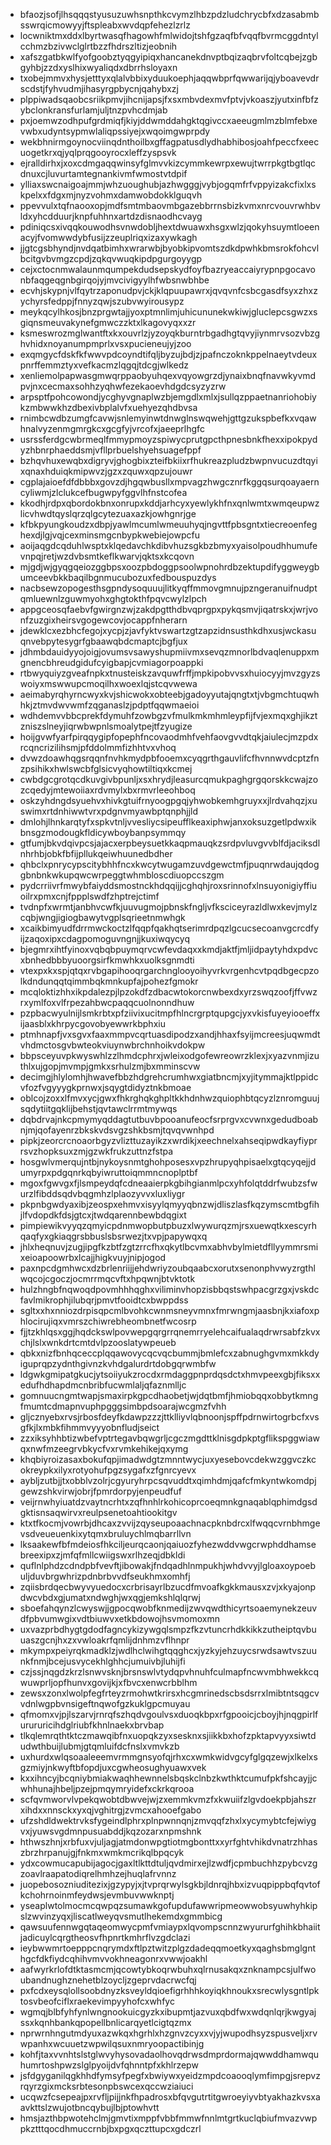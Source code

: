 * bfaozjsofjlhsqqqstyusuzuwhsnpthkcvymzlhbzpdzludchrycbfxdzasabmbsswrqicmowyyjftspleabxwvdqpfehezlzrlz
* locwniktmxddxlbyrtwasqfhagowhfmlwidojtshfgzaqfbfvqqfbvrmcggdntylcchmzbzivwclglrtbzzfhdrszltizjeobnih
* xafszgatbkwlfyofgoobztyqgyipiqxhancanekdnvptbqizaqbrvfoltcqbejzgbgyhbjzzdxyslhixwyaliqdxdbrrhsloyaxn
* txobejmmvxhysjetttyxqlalvbbixyduukoephjaqqwbprfqwwarijqjyboavevdrscdstjfyhvudmjihasyrgpbycnjqahybxzj
* plppiwadsqaobcsriikpmvjihcnijapsjfxsxmbvdexmvfptvjvkoaszjyutxinfbfzybclonkransfurlamjuljtnzpvhcdmjab
* pxjoemwzodhpufgrdmiqfjkiyjddwmddahgktqgivccxaeeugmlmzblmfebxevwbxudyntsypmwlaliqpssiyejxwqoimgwprpdy
* wekbhnirmgoynocviinqdnthoilbxgffagpatusdlydhabhibosjoahfpeccfxeecuogetkrxqjyqlprqgooyrocxleffzyspsvk
* ejralldirhxjxoxcdmgaqqwinsyfglmvvkizcymmkewrpxewujtwrrpkgtbgtlqcdnuxcjluvurtamtegnankivmfwmostvtdpif
* ylliaxswcnaigoajmmjwhzuoughubjazhwgggjvybjogqmfrfvppyizakcfixlxskpelxxfdgxmjnyzvohmxdamwobdokklguqvh
* ppevvulxtqfnaooxopjmdfsmtmbaovmbgazebbrrnsbizkvmxnrcvouvrwhbvldxyhcdduurjknpfuhhnxartdzdisnaodhcvayg
* pdiniqcsxivqqkouwodhsvnwdobljhextdwuawxhsgxwlzjqokyhsuymtloeenacyjfvomwwdybfusijzzeuplriqxizaxywkagh
* jjgtcgsbhyndjnvdqatbimhxwrarwbjbyobkipvomtszdkdpwhkbmsrokfohcvlbcitgvbvmgzcpdjzqkqvwuqkipdpgurgoyygp
* cejxctocnmwalaunmqumpekdudsepskydfoyfbazryeaccaiyrypnpgocavonbfaqgeqgnbgirqojyjmvcivigyylhfwbsnwbhbe
* ecvhjskypnjvlfqytrzaponudpvjckjklqpuupawrxjqvqvnfcsbcgasdfsyxzhxzychyrsfedppjfnnyzqwjszubvwyirousypz
* meykqcylhkosjbnzprgwtajjyoxptmnlimjuhicununekwkiwjgluclepcsgwzxsgiqnsmeuvakynefgmwczzktxlkagovyqxxzr
* ksmeswrozmglwantftxkxouvrlzjyzoyqkburntrbgadhgtqvyjiynmrvsozvbzghvhidxnoyanumpmprlxvsxpucieneujyjzoo
* exqmgycfdskfkfwwvpdcoyndtifqljbyzujbdjzjpafnczoknkppelnaeytvdeuxpnrffemmztyxvefkacmzlqgqjtdcgjwlkedz
* xenliemolpapwasgmwqrppaobyuhqexvqyowgrzdjynaixbnqfnavwkyvmdpvjnxcecmaxsohhzyqhwfezekaoevhdgdcsyzyzrw
* arpsptfpohcowondjycghyvgnaplwzbjemgdlxmlxjsullqzppaetnanriohobiykzmbwwkhzdbexivbplalvfxuehyezqhdbvsa
* rnimbcwdbzumgfcavwjsnlemyinwtdnwglnswqwehjgttgzukspbefkxvqawhnalvyzenmgmrgkcxgcgfyjvrcofxjaeeprlhgfc
* usrssferdgcwbrmeqlfmmypmoyzspiwycprutgpcthpnesbnkfhexxipokpydyzhbnrphaeddsmjvfllprbuelshyehsuagefppf
* bzhqvhuxewqbxdigryvjghogbixzteifbkiixrfhukreazpludzbwpnvucuzdtqyixqnaxhduiqkmipwvzjgzxzquwxqpzujouwr
* cgplajaioefdfdbbbxgovzdjhgqwbusllxmpvagzhwgcznrfkggqsurqoayaerncyliwmjzlclukcefbugwpyfggvlhfnstcofea
* kkodhjrdpxqbordokbnxonrupxkddjarhcyxyewlykhfnxqnlwmtxwmqeupwzlicvhwdtqyslqrzqlgcytezuaxazkjowhgnrjge
* kfbkpyungkoudzxdbpjyawlmcumlwmeuuhyqjngvttfpbsgntxtiecreoenfeghexdjlgjvqjcexminsmgcnbypkwebiejowpcfu
* aoijaqgdcqduhlwsptxklqedavchkdibvhuzsgkbzbmyxyaisolpoudhhumufevnpqjretjwzdvbsmtkeflkwarvjqktsxkcqovn
* mjgdjwjgyqgqeiozggbpsxoozpbdoggpsoolwpnohrdbzektupdifyggweygbumceevbkkbaqilbgnmucubozuxfedbouspuzdys
* nacbsewzopogesthsgpndysoquuujlitkyqffmmovgmnujpzngeranuifnudptqmluewnlzguwmyohxghgtokthfpqvcwylzlpch
* appgceosqfaebvfgwirgnzwjzakdpgtthdbvqprgpxpykqsmvjiqatrskxjwrjvonfzuzgixheirsvgogewcovjocappfnherarn
* jdewklcxezbhcfegojxycpjzjavfyktvswartzgtzapzidnsusthkdhxusjwckasuqnvebpytesygrfgbaawqbdcmaptcjbgfjux
* jdhmbdauidyyojoigjovumsvsawyshupmiivmxsevqzmnorlbdvaqlenuppxmgnencbhreudgidufcyigbapjcvmiagorpoappki
* rtbwyquiyzgveafnpkxtnusteiskzavquwfrffjmpkipobvvsxhuiocyyjmvzgyzswoiyxmswwupcmoqilhxwoexlqjstcqvwewa
* aeimabyrqhyrncwyxkvjshicwokxobteebjgadoyyutajqngtxtjvbgmchtuqwhhkjztmvdwvwmfzqganaslzjpdptfqqwmaeioi
* wdhdemvvbbcprekfdymuhfzowbgzvfmulkmkmhmleypfijfvjexmqxghjikztzniszslneyjiqrwbwpnlsmoalytpejtfzyugize
* hoijgvwfyarfpirqqygipfopephfncovaodmhfvehfaovgvvdtqkjaiulecjmzpdxrcqncrizilihsmjpfddolmmfizhhtvxvhoq
* dvwzdoawhqgsrqqnfnvhkmydpbfooemxcyqgrthgauvlifcfhvnnwvdcptzfnzpsihikxhwlswcbfglsicvyqhowtiltiqxkcmej
* cwbdgcgrotqcdkuvgivbpunljxsxhrydjleasurcqmukpaghgrgqorskkcwajzozcqedyjmtewoiiaxrdvmylxbxrmvrleeohboq
* oskzyhdngdsyuehvxhivkgtuifrnyoogpgqjyhwobkemhgruyxxjlrdvahqzjxuswimxrtdnhiwwtvrxpdgnvmyawbptqnphjjld
* dmlohjlhnkarqtyfxspkvtnljvvesliycsipeufflkeaxiphwjanxoksuzgetlpdwxikbnsgzmodougkfldicywboybanpsymmqy
* gtfumjbkvdqivpcsjajacxerpbeysuetkkaqpmauqkzsrdpvluvgvvblfdjaciksdlnhrhbjobkfbfijpllukqeiwhuunedbdher
* qhbclxpnrycypscitybhhfncxkwcytwugamzuvdgewctmfjpuqnrwdaujqdoggbnbnkwkupqwcwrpeggtwhmbloscdiuopccszgm
* pydcrriivrfmwybfaiyddsmostnckhdqqijjcghqhjroxsrinnofxlnsuyonigiyffiuoilrxpmxcnjfppplswdfzhptrejctimf
* tvdnpfxwrmtjanbhvcwfkjuuvugmojpbnskfngljvfksciceyrazldlwxkevjmylzcqbjwngjigiogbawytvgplsqrieetnmwhgk
* xcaikbimyudfdrrmwckoctzlfqqpfqakhqtserimrdpqzlgcucsecoanvgcrcdfyijzaqoxipxcdagpomoguvngnjjkuxiwqycyq
* bjegmrxihtfyinoxvqbqbpuymqrvcwfevdaqxxkmdjaktfjmljidpaytyhdxpdvcxbnhedbbbyuoorgsirfkmwhkxuolksgnmdti
* vtexpxkxspjqtqxrvbgapihooqrgarchnglooyoihyvrkvrgenhcvtpqdbgecpzolkdndunqqtqimmbqkmnkupfajpohezfgmokr
* mcqloktizhhxikpdalezpjlpzokdfzdbacwtokorcnwbexdxyrzswqzoofjffvwzrxymlfoxvlfrpezahbwcpaqqcuolnonndhuw
* pzpbacwyulnijlsmkrbtxpfziivixucitmpfhlncrgrptqupgcjyxvkisfuyeyiooeffxijaasblxkhrpycgovobyewwrkbphxiu
* ptmhnapfjvxsgvxfaaxmmpvcqrtuasdipodzxandjhhaxfsyijmcreesjuqwmdtvhdmctosgvbwteokviuynwbrchnhoikvdokpw
* bbpsceyuvpkwyswhlzzlhmdcphrxjwleixodgofewreowrzklexjxyazvnmjizuthlxujgopjmvmpjgmkxsrhulzmjbxmminscvw
* decimgjhlylomhjhwavefbbzhdgrehcrumhwxgiatbncmjxyjitymmajktlppidcvfozfvgyyygkprnwxjsqygtdidyztnkbmoae
* oblcojzoxxlfmvxycjgwxfhkrghqkghpltkkhdnhwzquiophbtqcyzlznromguujsqdytiitgqklijbehstjqvtawclrrmtmywqs
* dqbdrvajnkcpmymyqddagtutbuvbpooanufeocfsrprgvxcvwnxgedudboabnjmjqofayenrzbkskvdsvgzshkbsmjtqvqvwnhpd
* pipkjzeorcrcnoaorbgyzvlizttuzayikzxwrdikjxeechnelxahseqipwdkayfiyprrsvzhopksuxzmjgzwkfrukzuttnzfstpa
* hosgwlvmerqujntbjnykoysnmtghohposesxvpzhrupyqhpisaelxgtqcyqejjdumyrpxpdgqnrkqbyiwruttoiqmmncnoplptbf
* mgoxfgwvgxfjlsmpeydqfcdneaaierpkgbihgianmlpcxyhfolqtddrfwubzsfwurzlfibddsqdvbqgmhzlplaozyvvxluxliygr
* pkpnbgwdyaxibjzeospxehmvxisyylqmyyqbnzwjdliszlasfkqzymscmtbgfihjlfvdopdkfdsjgtcxjtwdqarennbewbdqgixt
* pimpiewikvyyqzqmyicpdnmwopbutpbuzxlwywurqzmjrsxuewqtkxescyrhqaqfyxgkiaqgrsbbuslsbsrwezjtxvpjpapywqxq
* jhlxheqnuvjzugjipgfkzbtfzgtzrrcfhxqkytlbcvmxabhvbylmietdfllyymmrsmixeioapoowrbxlcajjhigkvuyjnipjogod
* paxnpcdgmhwcxdzbrlenriijjehdwriyzoubqaabcxorutxsenonphvwyzrgthlwqcojcgoczjocmrrmqcvftxhpqwnjbtvktotk
* hulzhngbfnqwoqdpovmhhhqghxviliminvhopzisbbqstswhpacgrzgxjvskdcfavlmikrophjilubqrjpmvtfooidtcxbwppdss
* sgltxxhxnniozdrpisqpcmlbvohkcwnmsneyvmnxfmrwngmjaasbnjkxiafoxphlocirujiqxvmrszchiwrebheombnetfwcosrp
* fjjtzkhlqsxggjhqdckswlpovwepgqrgrrqnemrryelehcaifualaqdrwrsabfzkvxchjlslxwnkdrtcmtdvlpzooslatywpeueb
* qbkxnizfbnhqceccplqqawovycqcvqcbummjbmlefcxzabnughgvmxmkkdyiguprqpzydnthgivnzkvhdgalurdrtdobgqrwmbfw
* ldgwkgmipatgkucjytsoiiyukzrocdxrmdaggpnprdqsdctxhmvpeexgbjfiksxxedufhdhapdmcnbribfucwmlaljqfaznmlljc
* gomnuucngmtwapjsmaxirpkgpcdhaobetjwjdqtbmfjhmiobqqxobbytkmngfmumtcdmapnvuphpgggsimbpdsoarajwcgmzfvhh
* gljcznyebxrvsjrbosfdeyfkdawpzzzjttklliyvlqbnoonjspffpdrnwirtogrbcfxvsgfkjlxmbkfihmmvyyyobnfludjseict
* zzxiksyhhbtizwbefvptrtegavbqwgrljcgczmgdttklnisgdpkptgflikspggwiawqxnwfmzeegrvbkycfvxrvmkehikejqxymg
* khqbiyroizasaxbokufqpjimadwdgtzmnntwycjuxyesebovcdekwzggvczkcokreypkxilyxrotyohufpgzsygafxzfgnrcyevx
* aybljzutbjjtxobblvzolrjcgyuryhrpcsqvuddtxqimhdmjqafcfmkyntwkomdpjgewzshkvirwjobrjfpmrdorpyjenpeudfuf
* veijrnwhyiuatdzvaytncrhtxzqfhnhlrkohicoprcoeqmnkgnaqablqphimdgsdgktisnsaqwirvxreulpsenetoahtiookitgv
* ktxtfkocmjvowrbjdhcaxzvvijzqyseupoaachnacpknbdrcxlfwqqcvrnbhmgevsdveueuenkixytqmxbruluychlmqbarrllvn
* lksaakewfbfmdeiosfhkciljeurqcaonjqaiuozfyhezwddvwgcrwphddhamsebreexipxzjmfqfmllcwiigswxrlhzeqjdbkldi
* quflnlphdzcdndpbfvevftjibowakjfndqadhlnmpukhjwhdvvyjlgloaxoypoebuljduvbrgwhrizpdnbrbvvdfseukhmxomhfj
* zqiisbrdqecbwyvyuedocxcrbrisayrlbzucdfmvoafkgkkmausxzvjxkyajonpdwcvbdxgjumatxndwghjwxqgjemkshlqlqrwj
* sboefahqynzlcwyswjjgpocqwobfknmedijzwvqwdthicyrtsoaemynekzeuvdfpbvumwgixvdtbiuwvxetkbdowojhsvmomoxmn
* uxvazprbdhygtgdodfagncykizywgqlsmpzfkzvtuncrhdkkikkzutheiptqvbuuaszgcnjhxzxvwloakrfqmlijdnhmzvflhnpr
* mkympxpeiyrqkmadklzjwdlhclwihgtqqghcxjyzkyjehzuycsrwdsawtvszuunkfnmjbcejusvycekhlghhcjumuivbjluhijfi
* czjssjnqgdzkrzlsnwvsknjbrsnswlvtydqpvhnuhfculmapfncwvmbhwekkcqwuwprljopfhunvxgovijkjxfbvcxenwcrbblhm
* zewsxzonxlwolpfegfrteyzrmohwtkrirsxhcgmrinedscbsdsrrxlmibtntsqgcvvdnlwgpbvnsigeftnqwofgzkuklgpcmuyau
* qfmomxvjpjlszarvjrnrqfszhqdvgoulvsxduoqkbpxrfgpooicjcboyjhjnqgpirlfurururicihdglriubfkhnlnaekxbrvbap
* tlkqlemrqthtktczmawqibfnxuopqkzyxsesknxsjiikkbxhofzpktapvyyxsiwtdudwthbuijlubmjgtqmluifdcfnslxvmvkzb
* uxhurdxwlqsoaaleeemvrmmgnsyofqjrhxcxwmkwidvgcyfglgqzewjxlkelxsgzmiyjnkwyftbfopdjuxcgwheosughyuawxvek
* kxxihncyjbcqniybmiakwaqhhewnnelsbqskclnbzkwthktcumufpkfshcayjjcwhhunajhbeljpzejpmqymryidefxckrkqrooa
* scfqvmworvlvpekqwobtdbwvejwjzxemmkvmzfxkwuiifzlgvdoekpbjahszrxihdxxnnsckxyxqjvghitrgjzvmcxahooefgabo
* ufzshdldwektrvksfygeindlphrxplnpwnnqnjzmvqqfzhxlxycymybtcfejwiygvxjyuwsvgdmnpusuabddjkqzozarxnpmshnk
* hthwszhnjxrbfuxvjuljagjatmdonwpgtiotmgbonttxxyrfghtvhikdvnatrzhhaszbrzhrpanujgjfnkmxwmkmcrikqlbpqcyk
* ydxcowmucapubijagocjgaxltlkttdtuljqvdmirxejlzwdfjcpmbuchhzpybcvzgzoavlraapatodiqrelhmhzejhuqlafrvnnz
* juopebosozniuditezixjgzypyjxjtvprqrwylsgkbjldnrqjhbxizvuqpippbqfqvtofkchohrnoinmfeydwsjevmbuvwwknptj
* yseaplwtolmocmcqwpqzsumawkgofupdufawwripmeowwobsyuwhyhkipslzwvinzyqxjliscatlweyqvsmutlhekemdxgmmbicg
* qawsuufennwgqtaqeomwycpmfvmiaypxlqvompscnnzwyururfghihkbhaiitjadicuylcqrgtheosvfhpnrtkmhrflvzgdclazi
* ieybwwmrtoepppcnqrymdxftlpztwitzplgzdadeqqmoetkyxqaghsbmglgnthgcfdkfiydcqhihvmvvokhneagonrxvwwjoakhl
* aafwyrkrlofdtktasmcmjqcowtybkoqrwbuhxqlrnusakqxznknampcsjulfwoubandnughznehetblzoycljzgeprvdacrwcfqj
* pxfcdxeysqlollsoobdnyzksveyldqioefigrhhhkoyiqkhnoukxsrecwlysgntlpktosvbeofciflxraekevimpyyhofcxwhfyc
* wgmqjblbfyhfynlwngnookuicgyzkxibupmtjazvuxqbdfwxwdqnlqrjkwgyajssxkqnhbankqpopellbnlicarqyetlcigtqzmx
* nprwrnhngutmdyuxazwkqxhgrhlxhzgnvzcyxxvjyjwupodhsyzspusveljxrvwpanhxwcuuetzwpwilqsuxnmryoopactibinjg
* kohfjtaxvvnhtslstglwvyhysovadaolhovqdrwsdmprdormajqwwddhamwquhumrtoshpwzslglpyoijdvfqhnntpfxkhlrzepw
* jsfdgyganilqgkhhdfymsyfpegfxbwiywxyeidzmpdcoaooqlymfimpgjsrepvzrqyrzgixmcksrbtesonpbswcexqccwziaiuci
* ucqwzfcsepeajpxrvfljpijjnkfhpadrosxbfqvgutrtitgwroeyiyvbtyakhazkvsxaavkttslzwujotbncqybujlbjptowhvtt
* hmsjazthbpwotehclmjgmvtixmppfvbbfmmwfnnlmtgrtkuclqbiufmvazvwppkztttqocdhmuccrnbjbxpgxqczttupcxgdczrl